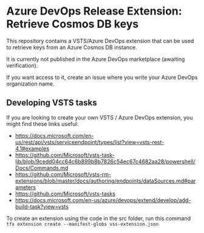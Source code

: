 # Azure DevOps Release Extension: Retrieve Cosmos DB keys

This repository contains a VSTS/Azure DevOps extension that can be used 
to retrieve keys from an Azure Cosmos DB instance.

It is currently not published in the Azure DevOps marketplace (awaiting 
verification).

If you want access to it, create an issue where you write your Azure DevOps 
organization name.

## Developing VSTS tasks

If you are looking to create your own VSTS / Azure DevOps extension, you 
might find these links useful:

* https://docs.microsoft.com/en-us/rest/api/vsts/serviceendpoint/types/list?view=vsts-rest-4.1#examples
* https://github.com/Microsoft/vsts-task-lib/blob/9cedd04cc64c6b899b8b7826c54ec67c4682aa28/powershell/Docs/Commands.md
* https://github.com/Microsoft/vsts-rm-extensions/blob/master/docs/authoring/endpoints/dataSources.md#parameters
* https://github.com/Microsoft/vsts-tasks
* https://docs.microsoft.com/en-us/azure/devops/extend/develop/add-build-task?view=vsts

To create an extension using the code in the src folder, run this command
`tfx extension create --manifest-globs vss-extension.json`